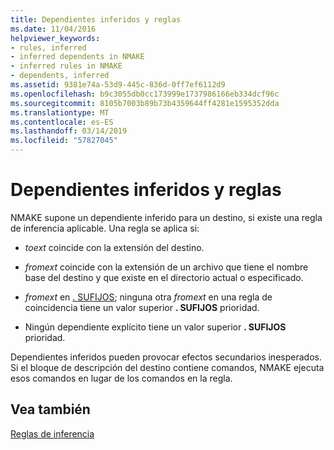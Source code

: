 ```yaml
---
title: Dependientes inferidos y reglas
ms.date: 11/04/2016
helpviewer_keywords:
- rules, inferred
- inferred dependents in NMAKE
- inferred rules in NMAKE
- dependents, inferred
ms.assetid: 9381e74a-53d9-445c-836d-0ff7ef6112d9
ms.openlocfilehash: b9c3055db0cc173999e1737986166eb334dcf96c
ms.sourcegitcommit: 8105b7003b89b73b4359644ff4281e1595352dda
ms.translationtype: MT
ms.contentlocale: es-ES
ms.lasthandoff: 03/14/2019
ms.locfileid: "57827045"
---
```

# <a name="inferred-dependents-and-rules"></a>Dependientes inferidos y reglas

NMAKE supone un dependiente inferido para un destino, si existe una regla de inferencia aplicable. Una regla se aplica si:

- *toext* coincide con la extensión del destino.

- *fromext* coincide con la extensión de un archivo que tiene el nombre base del destino y que existe en el directorio actual o especificado.

- *fromext* en [. SUFIJOS](dot-directives.md); ninguna otra *fromext* en una regla de coincidencia tiene un valor superior **. SUFIJOS** prioridad.

- Ningún dependiente explícito tiene un valor superior **. SUFIJOS** prioridad.

Dependientes inferidos pueden provocar efectos secundarios inesperados. Si el bloque de descripción del destino contiene comandos, NMAKE ejecuta esos comandos en lugar de los comandos en la regla.

## <a name="see-also"></a>Vea también

[Reglas de inferencia](inference-rules.md)
